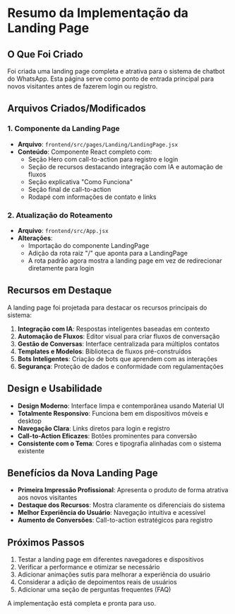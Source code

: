 # Resumo da Implementação da Landing Page

## O Que Foi Criado

Foi criada uma landing page completa e atrativa para o sistema de chatbot do WhatsApp. Esta página serve como ponto de entrada principal para novos visitantes antes de fazerem login ou registro.

## Arquivos Criados/Modificados

### 1. Componente da Landing Page
- **Arquivo**: `frontend/src/pages/Landing/LandingPage.jsx`
- **Conteúdo**: Componente React completo com:
  - Seção Hero com call-to-action para registro e login
  - Seção de recursos destacando integração com IA e automação de fluxos
  - Seção explicativa "Como Funciona"
  - Seção final de call-to-action
  - Rodapé com informações de contato e links

### 2. Atualização do Roteamento
- **Arquivo**: `frontend/src/App.jsx`
- **Alterações**:
  - Importação do componente LandingPage
  - Adição da rota raiz "/" que aponta para a LandingPage
  - A rota padrão agora mostra a landing page em vez de redirecionar diretamente para login

## Recursos em Destaque

A landing page foi projetada para destacar os recursos principais do sistema:

1. **Integração com IA**: Respostas inteligentes baseadas em contexto
2. **Automação de Fluxos**: Editor visual para criar fluxos de conversação
3. **Gestão de Conversas**: Interface centralizada para múltiplos contatos
4. **Templates e Modelos**: Biblioteca de fluxos pré-construídos
5. **Bots Inteligentes**: Criação de bots que aprendem com as interações
6. **Segurança**: Proteção de dados e conformidade com regulamentações

## Design e Usabilidade

- **Design Moderno**: Interface limpa e contemporânea usando Material UI
- **Totalmente Responsivo**: Funciona bem em dispositivos móveis e desktop
- **Navegação Clara**: Links diretos para login e registro
- **Call-to-Action Eficazes**: Botões prominentes para conversão
- **Consistente com o Tema**: Cores e tipografia alinhadas com o sistema existente

## Benefícios da Nova Landing Page

- **Primeira Impressão Profissional**: Apresenta o produto de forma atrativa aos novos visitantes
- **Destaque dos Recursos**: Mostra claramente os diferenciais do sistema
- **Melhor Experiência do Usuário**: Navegação intuitiva e acessível
- **Aumento de Conversões**: Call-to-action estratégicos para registro

## Próximos Passos

1. Testar a landing page em diferentes navegadores e dispositivos
2. Verificar a performance e otimizar se necessário
3. Adicionar animações sutis para melhorar a experiência do usuário
4. Considerar a adição de depoimentos reais de usuários
5. Adicionar uma seção de perguntas frequentes (FAQ)

A implementação está completa e pronta para uso.